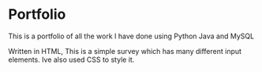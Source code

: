 # Portfolio
This is a portfolio of all the work I have done using Python Java and MySQL

Written in HTML, This is a simple survey which has many different input elements. Ive also used CSS to style it.
